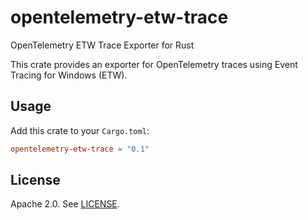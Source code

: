 # opentelemetry-etw-trace

OpenTelemetry ETW Trace Exporter for Rust

This crate provides an exporter for OpenTelemetry traces using Event Tracing for Windows (ETW).

## Usage

Add this crate to your `Cargo.toml`:

```toml
opentelemetry-etw-trace = "0.1"
```

## License

Apache 2.0. See [LICENSE](LICENSE).

